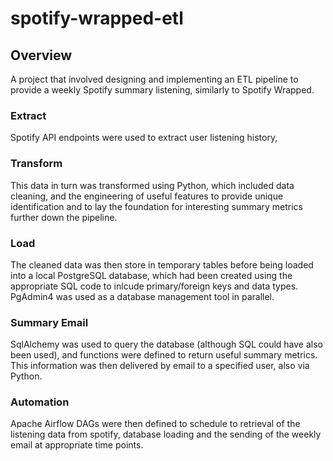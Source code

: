 # spotify-wrapped-etl

## Overview
A project that involved designing and implementing an ETL pipeline to provide a weekly Spotify summary listening, similarly to Spotify Wrapped.

### Extract
Spotify API endpoints were used to extract user listening history, 

### Transform
This data in turn was transformed using Python, which included data cleaning, and the engineering of useful features to provide unique identification and to lay the foundation for interesting summary metrics further down the pipeline.

### Load
The cleaned data was then store in temporary tables before being loaded into a local PostgreSQL database, which had been created using the appropriate SQL code to inlcude primary/foreign keys and data types. PgAdmin4 was used as a database management tool in parallel.


### Summary Email
SqlAlchemy was used to query the database (although SQL could have also been used), and functions were defined to return useful summary metrics. This information was then delivered by email to a specified user, also via Python.

### Automation
Apache Airflow DAGs were then defined to schedule to retrieval of the listening data from spotify, database loading and the sending of the weekly email at appropriate time points.

